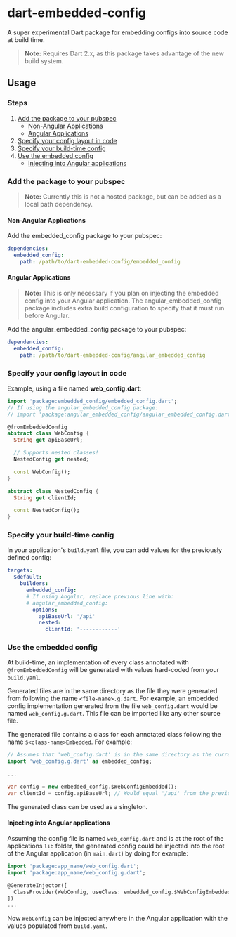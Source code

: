 # dart-embedded-config

A super experimental Dart package for embedding configs into source code at build time.

> **Note:** Requires Dart 2.x, as this package takes advantage of the new build system.

## Usage

### Steps
1. [Add the package to your pubspec](#add-the-package-to-your-pubspec)
    - [Non-Angular Applications](#non-angular-applications)
    - [Angular Applications](#angular-applications)
2. [Specify your config layout in code](#specify-your-config-layout-in-code)
3. [Specify your build-time config](#specify-your-build-time-config)
4. [Use the embedded config](#use-the-embedded-config)
    - [Injecting into Angular applications](#injecting-into-angular-applications)

### Add the package to your pubspec

> **Note:** Currently this is not a hosted package, but can be added as a local path dependency.

#### Non-Angular Applications

Add the embedded_config package to your pubspec:
```yaml
dependencies:
  embedded_config:
    path: /path/to/dart-embedded-config/embedded_config
```

#### Angular Applications

> **Note:** This is only necessary if you plan on injecting the embedded config into your Angular application.
> The angular_embedded_config package includes extra build configuration to specify that it must run before Angular.

Add the angular_embedded_config package to your pubspec:
```yaml
dependencies:
  embedded_config:
    path: /path/to/dart-embedded-config/angular_embedded_config
```

### Specify your config layout in code

Example, using a file named **web_config.dart**:
```dart
import 'package:embedded_config/embedded_config.dart';
// If using the angular_embedded_config package:
// import 'package:angular_embedded_config/angular_embedded_config.dart';

@fromEmbeddedConfig
abstract class WebConfig {
  String get apiBaseUrl;

  // Supports nested classes!
  NestedConfig get nested;

  const WebConfig();
}

abstract class NestedConfig {
  String get clientId;

  const NestedConfig();
}
```

### Specify your build-time config
In your application's `build.yaml` file, you can add values for the previously defined config:
```yaml
targets:
  $default:
    builders:
      embedded_config:
      # If using Angular, replace previous line with:
      # angular_embedded_config:
        options:
          apiBaseUrl: '/api'
          nested:
            clientId: '------------'
```

### Use the embedded config

At build-time, an implementation of every class annotated with `@fromEmbeddedConfig` will be generated with values hard-coded from your `build.yaml`.

Generated files are in the same directory as the file they were generated from following the name `<file-name>.g.dart`. For example, an embedded config implementation generated from the file `web_config.dart` would be named `web_config.g.dart`. This file can be imported like any other source file.

The generated file contains a class for each annotated class following the name `$<class-name>Embedded`. For example:
```dart
// Assumes that 'web_config.dart' is in the same directory as the current file.
import 'web_config.g.dart' as embedded_config;

...

var config = new embedded_config.$WebConfigEmbedded();
var clientId = config.apiBaseUrl; // Would equal '/api' from the previous example
```

The generated class can be used as a singleton.

#### Injecting into Angular applications

Assuming the config file is named `web_config.dart` and is at the root of the applications `lib` folder, the generated config could be injected into the root of the Angular application (in `main.dart`) by doing for example:
```dart
import 'package:app_name/web_config.dart';
import 'package:app_name/web_config.g.dart';

@GenerateInjector([
  ClassProvider(WebConfig, useClass: embedded_config.$WebConfigEmbedded)
])
...
```

Now `WebConfig` can be injected anywhere in the Angular application with the values populated from `build.yaml`.